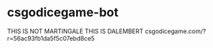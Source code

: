 # csgodicegame-bot
THIS IS NOT MARTINGALE THIS IS DALEMBERT
csgodicegame.com/?r=56ac93fb1da5f5c07ebd8ce5
